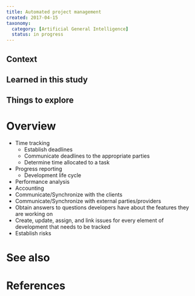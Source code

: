 ```yaml
---
title: Automated project management
created: 2017-04-15
taxonomy:
  category: [Artificial General Intelligence]
  status: in progress
---
```


## Context

## Learned in this study

## Things to explore

# Overview
* Time tracking
	* Establish deadlines
	* Communicate deadlines to the appropriate parties
	* Determine time allocated to a task
* Progress reporting
	* Development life cycle
* Performance analysis
* Accounting
* Communicate/Synchronize with the clients
* Communicate/Synchronize with external parties/providers
* Obtain answers to questions developers have about the features they are working on
* Create, update, assign, and link issues for every element of development that needs to be tracked
* Establish risks

# See also

# References
